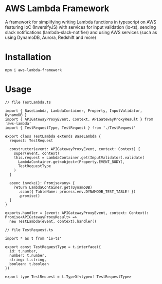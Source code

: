 # AWS Lambda Framework

A framework for simplifying writing Lambda functions in typescript on AWS featuring IoC (InversifyJS) with services for input validation (io-ts), sending slack notifications (lambda-slack-notifier) and using AWS services (such as using DynamoDB, Aurora, Redshift and more)

# Installation

```
npm i aws-lambda-framework
```

# Usage

```
// file TestLambda.ts

import { BaseLambda, LambdaContainer, Property, InputValidator, DynamoDB }
import { APIGatewayProxyEvent, Context, APIGatewayProxyResult } from 'aws-lambda'
import { TestRequestType, TestRequest } from './TestRequest'

export class TestLambda extends BaseLambda {
  request: TestRequest

  constructor(event: APIGatewayProxyEvent, context: Context) {
    super(event, context)
    this.request = LambdaContainer.get(InputValidator).validate(
      LambdaContainer.get<object>(Property.EVENT_BODY),
      TestRequestType
    )
  }

  async invoke(): Promise<any> {
    return LambdaContainer.get(DynamoDB)
      .scan({ TableName: process.env.DYNAMODB_TEST_TABLE! })
      .promise()
  }
}

exports.handler = (event: APIGatewayProxyEvent, context: Context): Promise<APIGatewayProxyResult> =>
  new TestLambda(event, context).handler()
```

```
// file TestRequest.ts

import * as t from 'io-ts'

export const TestRequestType = t.interface({
  id: t.number,
  number: t.number,
  string: t.string,
  boolean: t.boolean
})

export type TestRequest = t.TypeOf<typeof TestRequestType>

```
